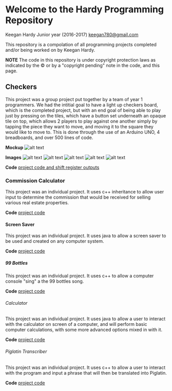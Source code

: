 # Welcome to the Hardy Programming Repository

Keegan Hardy
Junior year (2016-2017)
keegan780@gmail.com

This repository is a compolation of all programming projects completed and/or being worked on by Keegan Hardy.

**NOTE**
The code in this repository is under copyright protection laws as indicated by the © or by a "copyright pending" note in the code, and this page.



## Checkers
This project was a group project put together by a team of year 1 programmers. We had the intitial goal to have a light up checkers board, which is the completed project, but with an end goal of being able to play just by pressing on the tiles, which have a button set underneath an opaque tile on top, which allows 2 players to play against one another simply by tapping the piece they want to move, and moving it to the square they would like to move to. This is done through the use of an Arduino UNO, 4 breadboards, and over 500 lines of code.

**Mockup**
![alt text](https://skyeagle4.github.io/ProgrammingPortfolio/Mockup.png "Mockup")

**Images**
![alt text](https://skyeagle4.github.io/ProgrammingPortfolio/IMG_0706.png "Assembly")
![alt text](https://skyeagle4.github.io/ProgrammingPortfolio/IMG_0707.png "Board")
![alt text](https://skyeagle4.github.io/ProgrammingPortfolio/IMG_0708.png "Arduino UNO")
![alt text](https://skyeagle4.github.io/ProgrammingPortfolio/IMG_0709.png "Shift register")
![alt text](https://skyeagle4.github.io/ProgrammingPortfolio/IMG_0710.png "LED's and breadboard")

**Code**
[project code and shift register outputs](https://github.com/Skyeagle4/ProgrammingPortfolio/blob/master/Projects/checkers/coding/prototypeshift/prototypeshift.ino)



### Commission Calculator
This project was an individual project. It uses c++ inheritance to allow user input to determine the commission that would be received for selling various real estate properties.

**Code** [project code](https://github.com/Skyeagle4/ProgrammingPortfolio/blob/master/ProgrammingFolder/Language%20Migration/inheritance.cpp)



#### Screen Saver
This project was an individual project. It uses java to allow a screen saver to be used and created on any computer system.

**Code** [project code](https://github.com/Skyeagle4/ProgrammingPortfolio/tree/master/ProgrammingFolder/Programming%20S1/screenSaver)



##### 99 Bottles
This project was an individual project. It uses c++ to allow a computer console "sing" a the 99 bottles song.

**Code** [project code](https://github.com/Skyeagle4/ProgrammingPortfolio/blob/master/ProgrammingFolder/Language%20Migration/99bottles.cpp) 



###### Calculator
This project was an individual project. It uses java to allow a user to interact with the calculator on screen of a computer, and will perform basic computer calculations, with some more advanced options mixed in with it.

**Code** [project code](https://github.com/Skyeagle4/ProgrammingPortfolio/blob/master/ProgrammingFolder/Programming%20S1/calculator/calculator.pde)



###### Piglatin Transcriber
This project was an individual project. It uses c++ to allow a user to interact with the program and input a phrase that will then be translated into Piglatin.

**Code** [project code](https://github.com/Skyeagle4/ProgrammingPortfolio/blob/master/ProgrammingFolder/Language%20Migration/pigLatin.cpp)
